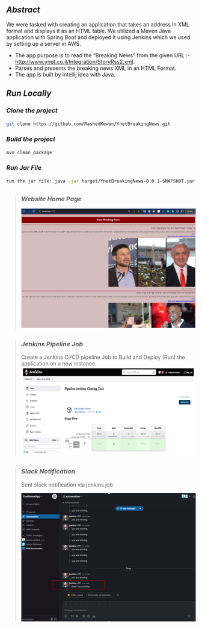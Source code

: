 ## *Abstract*
  We were tasked with creating an application that takes an address in XML format and displays it as an HTML table. We utilized a Maven Java application with Spring     Boot and deployed it using Jenkins which we used by setting up a server in AWS. 

* The app purpose is to read the “Breaking News” from the given URL :- http://www.ynet.co.il/Integration/StoryRss2.xml.
* Parses and presents the breaking news XML in an HTML Format.
* The app is built by intellij idea with Java.

## *Run Locally*
### *Clone the project*
```bash
git clone https://github.com/RashedKewan/YnetBreakingNews.git
```
### *Build the project*
```bash
mvn clean package
```
### *Run Jar File*
```bash
run the jar file: java -jar target/YnetBreakingNews-0.0.1-SNAPSHOT.jar
```
##
> ### *Website Home Page*
> ![](ynet-news-page.png)
##
##
> ### *Jenkins Pipeline Job*
> Create a Jenkins CI/CD pipeline Job to Build and Deploy (Run) the application on a new instance.
> ![](jenkins-pipeline-img.png)
##
##
> ### *Slack Notification*
> Sent slack notification via jenkins job.
>
> ![](slack-notification.png)
